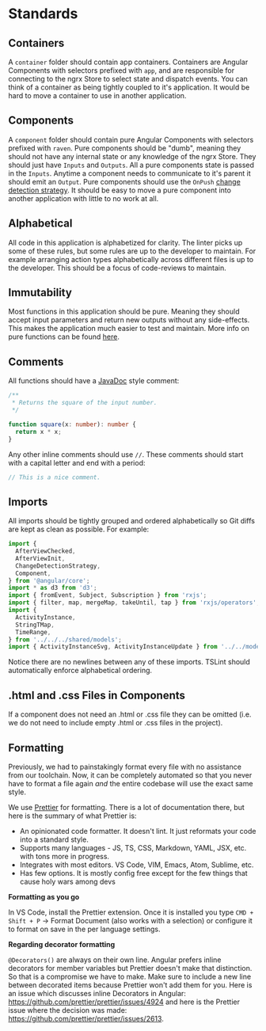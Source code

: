 # Standards

## Containers

A `container` folder should contain app containers. Containers are Angular Components with selectors prefixed with `app`, and are responsible for
connecting to the ngrx Store to select state and dispatch events. You can think of a container as being tightly coupled to it's application. It would be hard to move a container to use in another application.

## Components

A `component` folder should contain pure Angular Components with selectors prefixed with `raven`. Pure components should be "dumb", meaning they should not have any internal state or any knowledge of the ngrx Store. They should just have `Inputs` and `Outputs`.
All a pure components state is passed in the `Inputs`.
Anytime a component needs to communicate to it's parent it should emit an `Output`.
Pure components should use the `OnPush` [change detection strategy](https://angular.io/api/core/ChangeDetectionStrategy).
It should be easy to move a pure component into another application with little to no work at all.

## Alphabetical

All code in this application is alphabetized for clarity. The linter picks up some of these rules, but some rules are up to the developer to maintain. For example arranging action types alphabetically across different files is up to the developer. This should be a focus of code-reviews to maintain.

## Immutability

Most functions in this application should be pure. Meaning they should accept input parameters and return new outputs without any side-effects. This makes the application much easier to test and maintain. More info on pure functions can be found [here](https://en.wikipedia.org/wiki/Pure_function).

## Comments

All functions should have a [JavaDoc](http://typedoc.org/guides/doccomments/) style comment:

```ts
/**
 * Returns the square of the input number.
 */

function square(x: number): number {
  return x * x;
}
```

Any other inline comments should use `//`. These comments should start with a capital letter and end with a period:

```ts
// This is a nice comment.
```

## Imports

All imports should be tightly grouped and ordered alphabetically so Git diffs are kept as clean as possible. For example:

```ts
import {
  AfterViewChecked,
  AfterViewInit,
  ChangeDetectionStrategy,
  Component,
} from '@angular/core';
import * as d3 from 'd3';
import { fromEvent, Subject, Subscription } from 'rxjs';
import { filter, map, mergeMap, takeUntil, tap } from 'rxjs/operators';
import {
  ActivityInstance,
  StringTMap,
  TimeRange,
} from '../../../shared/models';
import { ActivityInstanceSvg, ActivityInstanceUpdate } from '../../models';
```

Notice there are no newlines between any of these imports. TSLint should automatically enforce alphabetical ordering.

## .html and .css Files in Components

If a component does not need an .html or .css file they can be omitted (i.e. we do not need to include empty .html or .css files in the project).

## Formatting

Previously, we had to painstakingly format every file with no assistance from
our toolchain. Now, it can be completely automated so that you never have to
format a file again _and_ the entire codebase will use the exact same style.

We use [Prettier][prettier] for formatting. There is a lot of documentation
there, but here is the summary of what Prettier is:

- An opinionated code formatter. It doesn't lint. It just reformats your code into a standard style.
- Supports many languages - JS, TS, CSS, Markdown, YAML, JSX, etc. with tons more in progress.
- Integrates with most editors. VS Code, VIM, Emacs, Atom, Sublime, etc.
- Has few options. It is mostly config free except for the few things that cause holy wars among devs

**Formatting as you go**

In VS Code, install the Prettier extension. Once it is installed you type
`CMD + Shift + P` -> Format Document (also works with a selection) or configure
it to format on save in the per language settings.

[prettier]: https://prettier.io/

**Regarding decorator formatting**

`@Decorators()` are always on their own line. Angular prefers inline decorators
for member variables but Prettier doesn't make that distinction. So that is a
compromise we have to make. Make sure to include a new line between decorated
items because Prettier won't add them for you. Here is an issue which discusses
inline Decorators in Angular: https://github.com/prettier/prettier/issues/4924
and here is the Prettier issue where the decision was made:
https://github.com/prettier/prettier/issues/2613.
